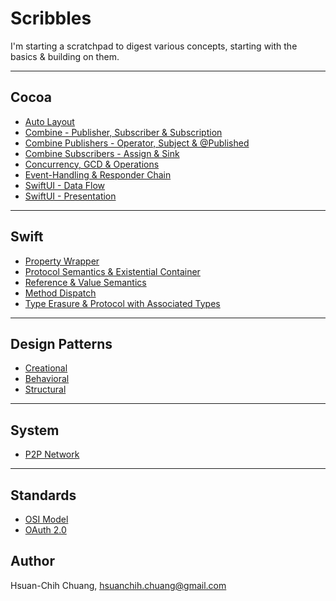# Scribbles

I'm starting a scratchpad to digest various concepts, starting with the basics & building on them.

---
## Cocoa
* [Auto Layout](Cocoa/Auto-Layout.md)
* [Combine - Publisher, Subscriber & Subscription](Cocoa/Combine-Publisher-Subscriber-Subscription.md)
* [Combine Publishers - Operator, Subject & @Published](Cocoa/Combine-Publishers-Operator-Subject-Published.md)
* [Combine Subscribers - Assign & Sink](Cocoa/Combine-Subscribers-Assign-Sink.md)
* [Concurrency, GCD & Operations](Cocoa/Concurrency-GCD-Operations.md)
* [Event-Handling & Responder Chain](Cocoa/Event-Handling-And-Responder-Chain.md)
* [SwiftUI - Data Flow](Cocoa/SwiftUI-Data-Flow.md)
* [SwiftUI - Presentation](Cocoa/SwiftUI-Presentation.md)

---
## Swift
* [Property Wrapper](Swift/Property-Wrapper.md)
* [Protocol Semantics & Existential Container](Swift/Protocol-Existential-Container.md)
* [Reference & Value Semantics](Swift/References-And-Values.md)
* [Method Dispatch](Swift/Method-Dispatch.md)
* [Type Erasure & Protocol with Associated Types](Swift/Type-Erasure-And-Protocol-Associated-Types.md)

---
## Design Patterns
* [Creational](Design-Patterns/Creational.md)
* [Behavioral](Design-Patterns/Behavioral.md)
* [Structural](Design-Patterns/Structural.md)

---
## System
* [P2P Network](System/P2P-Network.md)

---
## Standards
* [OSI Model](Computer-Network/OSI-Model.md)
* [OAuth 2.0](Computer-Network/OAuth2.md)

## Author

Hsuan-Chih Chuang, <hsuanchih.chuang@gmail.com>
